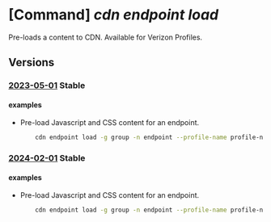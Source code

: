 # [Command] _cdn endpoint load_

Pre-loads a content to CDN. Available for Verizon Profiles.

## Versions

### [2023-05-01](/Resources/mgmt-plane/L3N1YnNjcmlwdGlvbnMve30vcmVzb3VyY2Vncm91cHMve30vcHJvdmlkZXJzL21pY3Jvc29mdC5jZG4vcHJvZmlsZXMve30vZW5kcG9pbnRzL3t9L2xvYWQ=/2023-05-01.xml) **Stable**

<!-- mgmt-plane /subscriptions/{}/resourcegroups/{}/providers/microsoft.cdn/profiles/{}/endpoints/{}/load 2023-05-01 -->

#### examples

- Pre-load Javascript and CSS content for an endpoint.
    ```bash
        cdn endpoint load -g group -n endpoint --profile-name profile-name --content-paths '/scripts/app.js' '/styles/main.css'
    ```

### [2024-02-01](/Resources/mgmt-plane/L3N1YnNjcmlwdGlvbnMve30vcmVzb3VyY2Vncm91cHMve30vcHJvdmlkZXJzL21pY3Jvc29mdC5jZG4vcHJvZmlsZXMve30vZW5kcG9pbnRzL3t9L2xvYWQ=/2024-02-01.xml) **Stable**

<!-- mgmt-plane /subscriptions/{}/resourcegroups/{}/providers/microsoft.cdn/profiles/{}/endpoints/{}/load 2024-02-01 -->

#### examples

- Pre-load Javascript and CSS content for an endpoint.
    ```bash
        cdn endpoint load -g group -n endpoint --profile-name profile-name --content-paths '/scripts/app.js' '/styles/main.css'
    ```
